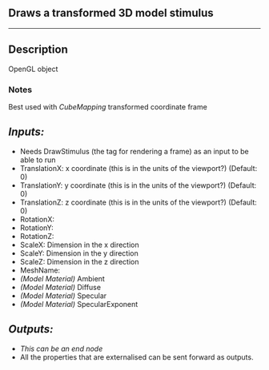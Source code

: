 ## Draws a transformed 3D model stimulus

***
## Description
OpenGL object 
### Notes
Best used with _CubeMapping_ transformed coordinate frame

## _Inputs:_ 
* Needs DrawStimulus (the tag for rendering a frame) as an input to be able to run
* TranslationX: x coordinate (this is in the units of the viewport?) (Default: 0)
* TranslationY: y coordinate (this is in the units of the viewport?) (Default: 0)
* TranslationZ: z coordinate (this is in the units of the viewport?) (Default: 0)
* RotationX:
* RotationY:
* RotationZ:
* ScaleX: Dimension in the x direction
* ScaleY: Dimension in the y direction
* ScaleZ: Dimension in the z direction
* MeshName: 
* _(Model Material)_ Ambient
* _(Model Material)_ Diffuse
* _(Model Material)_ Specular
* _(Model Material)_ SpecularExponent

## _Outputs:_
* _This can be an end node_
* All the properties that are externalised can be sent forward as outputs.
